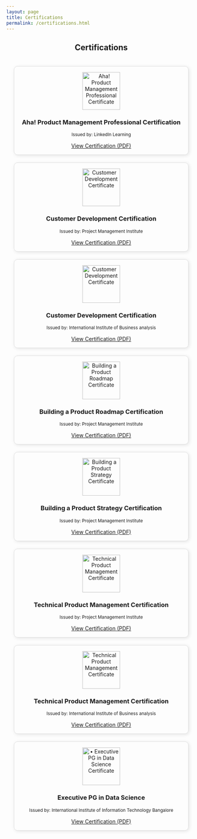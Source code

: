 ```yaml
---
layout: page
title: Certifications
permalink: /certifications.html
---
```


<h2 style="text-align: center;">Certifications</h2>

<div style="display: grid; grid-template-columns: repeat(auto-fit, minmax(250px, 1fr)); gap: 20px; justify-content: center; align-items: center; padding: 20px;">

  <div style="text-align: center; border: 1px solid #ddd; padding: 15px; border-radius: 10px; box-shadow: 2px 2px 10px rgba(0, 0, 0, 0.1);">
    <img src="{{ "/assets/img/in_learning.jpg" | relative_url }}" width="100" alt="Aha! Product Management Professional Certificate">
    <h3>Aha! Product Management Professional Certification</h3>
    <p><small>Issued by: LinkedIn Learning</small></p>
    <a href="pdf/data-science.pdf" target="_blank">View Certification (PDF)</a>
  </div>

  <div style="text-align: center; border: 1px solid #ddd; padding: 15px; border-radius: 10px; box-shadow: 2px 2px 10px rgba(0, 0, 0, 0.1);">
    <img src="{{ "/assets/img/PMI.jpg" | relative_url }}" width="100" alt="Customer Development Certificate">
    <h3>Customer Development Certification</h3>
    <p><small>Issued by: Project Management Institute</small></p>
    <a href="pdf/data-science.pdf" target="_blank">View Certification (PDF)</a>
  </div>

  <div style="text-align: center; border: 1px solid #ddd; padding: 15px; border-radius: 10px; box-shadow: 2px 2px 10px rgba(0, 0, 0, 0.1);">
    <img src="{{ "/assets/img/IIBA.jpg" | relative_url }}" width="100" alt="Customer Development Certificate">
    <h3>Customer Development Certification</h3>
    <p><small>Issued by: International Institute of Business analysis</small></p>
    <a href="pdf/data-science.pdf" target="_blank">View Certification (PDF)</a>
  </div>

  
  <div style="text-align: center; border: 1px solid #ddd; padding: 15px; border-radius: 10px; box-shadow: 2px 2px 10px rgba(0, 0, 0, 0.1);">
    <img src="{{ "/assets/img/PMI.jpg" | relative_url }}" width="100" alt="Building a Product Roadmap Certificate">
    <h3>Building a Product Roadmap Certification</h3>
    <p><small>Issued by: Project Management Institute</small></p>
    <a href="pdf/data-science.pdf" target="_blank">View Certification (PDF)</a>
  </div>

  <div style="text-align: center; border: 1px solid #ddd; padding: 15px; border-radius: 10px; box-shadow: 2px 2px 10px rgba(0, 0, 0, 0.1);">
    <img src="{{ "/assets/img/PMI.jpg" | relative_url }}" width="100" alt="Building a Product Strategy Certificate">
    <h3>Building a Product Strategy Certification</h3>
    <p><small>Issued by: Project Management Institute</small></p>
    <a href="pdf/data-science.pdf" target="_blank">View Certification (PDF)</a>
  </div>

  <div style="text-align: center; border: 1px solid #ddd; padding: 15px; border-radius: 10px; box-shadow: 2px 2px 10px rgba(0, 0, 0, 0.1);">
    <img src="{{ "/assets/img/PMI.jpg" | relative_url }}" width="100" alt="Technical Product Management Certificate">
    <h3>Technical Product Management Certification</h3>
    <p><small>Issued by: Project Management Institute</small></p>
    <a href="pdf/data-science.pdf" target="_blank">View Certification (PDF)</a>
  </div>

  <div style="text-align: center; border: 1px solid #ddd; padding: 15px; border-radius: 10px; box-shadow: 2px 2px 10px rgba(0, 0, 0, 0.1);">
    <img src="{{ "/assets/img/IIBA.jpg" | relative_url }}" width="100" alt="Technical Product Management Certificate">
    <h3>Technical Product Management Certification</h3>
    <p><small>Issued by: International Institute of Business analysis</small></p>
    <a href="pdf/data-science.pdf" target="_blank">View Certification (PDF)</a>
  </div>

  <div style="text-align: center; border: 1px solid #ddd; padding: 15px; border-radius: 10px; box-shadow: 2px 2px 10px rgba(0, 0, 0, 0.1);">
    <img src="{{ "/assets/img/IIIT-B.jpg" | relative_url }}" width="100" alt="•	Executive PG in Data Science Certificate">
    <h3>Executive PG in Data Science</h3>
    <p><small>Issued by: International Institute of Information Technology Bangalore</small></p>
    <a href="pdf/data-science.pdf" target="_blank">View Certification (PDF)</a>
  </div>

</div>
